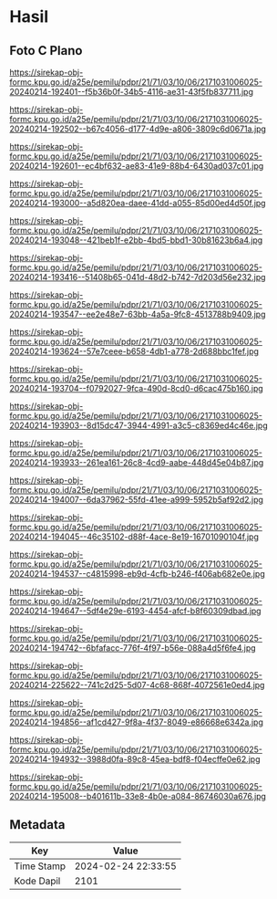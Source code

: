 # Hasil

## Foto C Plano

https://sirekap-obj-formc.kpu.go.id/a25e/pemilu/pdpr/21/71/03/10/06/2171031006025-20240214-192401--f5b36b0f-34b5-4116-ae31-43f5fb837711.jpg

https://sirekap-obj-formc.kpu.go.id/a25e/pemilu/pdpr/21/71/03/10/06/2171031006025-20240214-192502--b67c4056-d177-4d9e-a806-3809c6d0671a.jpg

https://sirekap-obj-formc.kpu.go.id/a25e/pemilu/pdpr/21/71/03/10/06/2171031006025-20240214-192601--ec4bf632-ae83-41e9-88b4-6430ad037c01.jpg

https://sirekap-obj-formc.kpu.go.id/a25e/pemilu/pdpr/21/71/03/10/06/2171031006025-20240214-193000--a5d820ea-daee-41dd-a055-85d00ed4d50f.jpg

https://sirekap-obj-formc.kpu.go.id/a25e/pemilu/pdpr/21/71/03/10/06/2171031006025-20240214-193048--421beb1f-e2bb-4bd5-bbd1-30b81623b6a4.jpg

https://sirekap-obj-formc.kpu.go.id/a25e/pemilu/pdpr/21/71/03/10/06/2171031006025-20240214-193416--51408b65-041d-48d2-b742-7d203d56e232.jpg

https://sirekap-obj-formc.kpu.go.id/a25e/pemilu/pdpr/21/71/03/10/06/2171031006025-20240214-193547--ee2e48e7-63bb-4a5a-9fc8-4513788b9409.jpg

https://sirekap-obj-formc.kpu.go.id/a25e/pemilu/pdpr/21/71/03/10/06/2171031006025-20240214-193624--57e7ceee-b658-4db1-a778-2d688bbc1fef.jpg

https://sirekap-obj-formc.kpu.go.id/a25e/pemilu/pdpr/21/71/03/10/06/2171031006025-20240214-193704--f0792027-9fca-490d-8cd0-d6cac475b160.jpg

https://sirekap-obj-formc.kpu.go.id/a25e/pemilu/pdpr/21/71/03/10/06/2171031006025-20240214-193903--8d15dc47-3944-4991-a3c5-c8369ed4c46e.jpg

https://sirekap-obj-formc.kpu.go.id/a25e/pemilu/pdpr/21/71/03/10/06/2171031006025-20240214-193933--261ea161-26c8-4cd9-aabe-448d45e04b87.jpg

https://sirekap-obj-formc.kpu.go.id/a25e/pemilu/pdpr/21/71/03/10/06/2171031006025-20240214-194007--6da37962-55fd-41ee-a999-5952b5af92d2.jpg

https://sirekap-obj-formc.kpu.go.id/a25e/pemilu/pdpr/21/71/03/10/06/2171031006025-20240214-194045--46c35102-d88f-4ace-8e19-16701090104f.jpg

https://sirekap-obj-formc.kpu.go.id/a25e/pemilu/pdpr/21/71/03/10/06/2171031006025-20240214-194537--c4815998-eb9d-4cfb-b246-f406ab682e0e.jpg

https://sirekap-obj-formc.kpu.go.id/a25e/pemilu/pdpr/21/71/03/10/06/2171031006025-20240214-194647--5df4e29e-6193-4454-afcf-b8f60309dbad.jpg

https://sirekap-obj-formc.kpu.go.id/a25e/pemilu/pdpr/21/71/03/10/06/2171031006025-20240214-194742--6bfafacc-776f-4f97-b56e-088a4d5f6fe4.jpg

https://sirekap-obj-formc.kpu.go.id/a25e/pemilu/pdpr/21/71/03/10/06/2171031006025-20240214-225622--741c2d25-5d07-4c68-868f-4072561e0ed4.jpg

https://sirekap-obj-formc.kpu.go.id/a25e/pemilu/pdpr/21/71/03/10/06/2171031006025-20240214-194856--af1cd427-9f8a-4f37-8049-e86668e6342a.jpg

https://sirekap-obj-formc.kpu.go.id/a25e/pemilu/pdpr/21/71/03/10/06/2171031006025-20240214-194932--3988d0fa-89c8-45ea-bdf8-f04ecffe0e62.jpg

https://sirekap-obj-formc.kpu.go.id/a25e/pemilu/pdpr/21/71/03/10/06/2171031006025-20240214-195008--b401611b-33e8-4b0e-a084-86746030a676.jpg


## Metadata

| Key        | Value               |
| ---------- | ------------------- |
| Time Stamp | 2024-02-24 22:33:55 |
| Kode Dapil | 2101                |




